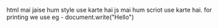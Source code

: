 html mai jaise hum style use karte hai js mai hum scriot use karte hai.
for printing we use eg - document.write("Hello")
